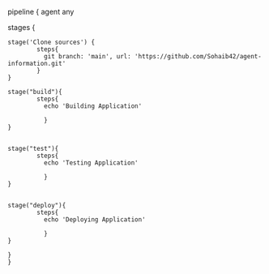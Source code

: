 pipeline {
  agent any
  
  stages {
  
    stage('Clone sources') {
            steps{
              git branch: 'main', url: 'https://github.com/Sohaib42/agent-information.git'
            }
    }
  
    stage("build"){
            steps{
              echo 'Building Application'
              
              }
    }
    
    
    stage("test"){
            steps{
              echo 'Testing Application'
              
              }
    }
    
    
    stage("deploy"){
            steps{
              echo 'Deploying Application'
              
              }
    }
    
    }
    }
    
    
    
